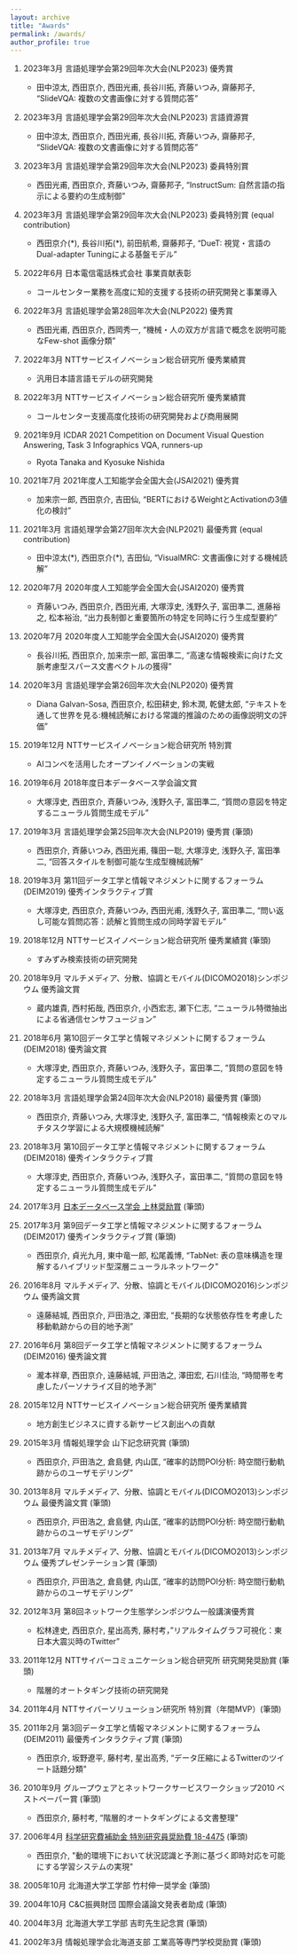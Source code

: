 ```yaml
---
layout: archive
title: "Awards"
permalink: /awards/
author_profile: true
---
```


1. 2023年3月 言語処理学会第29回年次大会(NLP2023) 優秀賞
    * 田中涼太, 西田京介, 西田光甫, 長谷川拓, 斉藤いつみ, 齋藤邦子, “SlideVQA: 複数の文書画像に対する質問応答”

1. 2023年3月 言語処理学会第29回年次大会(NLP2023) 言語資源賞
    * 田中涼太, 西田京介, 西田光甫, 長谷川拓, 斉藤いつみ, 齋藤邦子, “SlideVQA: 複数の文書画像に対する質問応答”

1. 2023年3月 言語処理学会第29回年次大会(NLP2023) 委員特別賞
    * 西田光甫, 西田京介, 斉藤いつみ, 齋藤邦子, “InstructSum: 自然言語の指示による要約の生成制御”
    
1. 2023年3月 言語処理学会第29回年次大会(NLP2023) 委員特別賞 (equal contribution)
    * 西田京介(\*), 長谷川拓(\*), 前田航希, 齋藤邦子, “DueT: 視覚・言語のDual-adapter Tuningによる基盤モデル”

1. 2022年6月 日本電信電話株式会社 事業貢献表彰 
    * コールセンター業務を高度に知的支援する技術の研究開発と事業導入

1. 2022年3月 言語処理学会第28回年次大会(NLP2022) 優秀賞
    * 西田光甫, 西田京介, 西岡秀一, “機械・人の双方が言語で概念を説明可能なFew-shot 画像分類”
 
1. 2022年3月 NTTサービスイノベーション総合研究所 優秀業績賞 
    * 汎用日本語言語モデルの研究開発
    
1. 2022年3月 NTTサービスイノベーション総合研究所 優秀業績賞 
    * コールセンター支援高度化技術の研究開発および商用展開
    
1. 2021年9月 ICDAR 2021 Competition on Document Visual Question Answering, Task 3 Infographics VQA,  runners-up
    * Ryota Tanaka and Kyosuke Nishida

1. 2021年7月 2021年度人工知能学会全国大会(JSAI2021) 優秀賞
    * 加来宗一郎, 西田京介, 吉田仙, “BERTにおけるWeightとActivationの3値化の検討”

1. 2021年3月 言語処理学会第27回年次大会(NLP2021) 最優秀賞 (equal contribution)
    * 田中涼太(\*), 西田京介(\*), 吉田仙, “VisualMRC: 文書画像に対する機械読解”

1. 2020年7月 2020年度人工知能学会全国大会(JSAI2020) 優秀賞
    * 斉藤いつみ, 西田京介, 西田光甫, 大塚淳史, 浅野久子, 富田準二, 進藤裕之, 松本裕治, “出力長制御と重要箇所の特定を同時に行う生成型要約”
    
1. 2020年7月 2020年度人工知能学会全国大会(JSAI2020) 優秀賞
    * 長谷川拓, 西田京介, 加来宗一郎, 富田準二, “高速な情報検索に向けた文脈考慮型スパース文書ベクトルの獲得”

1. 2020年3月 言語処理学会第26回年次大会(NLP2020) 優秀賞
    * Diana Galvan-Sosa, 西田京介, 松田耕史, 鈴木潤, 乾健太郎, “テキストを通して世界を見る:機械読解における常識的推論のための画像説明文の評価”

1. 2019年12月 NTTサービスイノベーション総合研究所 特別賞 
    * AIコンペを活用したオープンイノベーションの実戦

1. 2019年6月 2018年度日本データベース学会論文賞 
    * 大塚淳史, 西田京介, 斉藤いつみ, 浅野久子, 富田準二, “質問の意図を特定するニューラル質問生成モデル”

1. 2019年3月 言語処理学会第25回年次大会(NLP2019) 優秀賞 (筆頭) 
    * 西田京介, 斉藤いつみ, 西田光甫, 篠田一聡, 大塚淳史, 浅野久子, 富田準二, “回答スタイルを制御可能な生成型機械読解”

1. 2019年3月 第11回データ工学と情報マネジメントに関するフォーラム(DEIM2019) 優秀インタラクティブ賞 
    * 大塚淳史, 西田京介, 斉藤いつみ, 西田光甫, 浅野久子, 富田準二, “問い返し可能な質問応答：読解と質問生成の同時学習モデル”

1. 2018年12月 NTTサービスイノベーション総合研究所 優秀業績賞 (筆頭) 
    * すみずみ検索技術の研究開発

1. 2018年9月 マルチメディア、分散、協調とモバイル(DICOMO2018)シンポジウム 優秀論文賞 
    * 蔵内雄貴, 西村拓哉, 西田京介, 小西宏志, 瀬下仁志, “ニューラル特徴抽出による省通信センサフュージョン”

1. 2018年6月 第10回データ工学と情報マネジメントに関するフォーラム(DEIM2018) 優秀論文賞 
    * 大塚淳史, 西田京介, 斉藤いつみ, 浅野久子，富田準二, ”質問の意図を特定するニューラル質問生成モデル”
    
1. 2018年3月 言語処理学会第24回年次大会(NLP2018) 最優秀賞 (筆頭) 
    * 西田京介, 斉藤いつみ, 大塚淳史, 浅野久子, 富田準二, “情報検索とのマルチタスク学習による大規模機械読解”

1. 2018年3月 第10回データ工学と情報マネジメントに関するフォーラム(DEIM2018) 優秀インタラクティブ賞 
    * 大塚淳史, 西田京介, 斉藤いつみ, 浅野久子，富田準二, ”質問の意図を特定するニューラル質問生成モデル”
    
1. 2017年3月 [日本データベース学会 上林奨励賞](https://dbsj.org/overview/award/) (筆頭) 

1. 2017年3月 第9回データ工学と情報マネジメントに関するフォーラム(DEIM2017) 優秀インタラクティブ賞 (筆頭) 
    * 西田京介, 貞光九月, 東中竜一郎, 松尾義博, “TabNet: 表の意味構造を理解するハイブリッド型深層ニューラルネットワーク"
    
1. 2016年8月 マルチメディア、分散、協調とモバイル(DICOMO2016)シンポジウム 優秀論文賞 
    * 遠藤結城, 西田京介, 戸田浩之, 澤田宏, “長期的な状態依存性を考慮した移動軌跡からの目的地予測”
    
1. 2016年6月 第8回データ工学と情報マネジメントに関するフォーラム(DEIM2016) 優秀論文賞 
    * 瀧本祥章, 西田京介, 遠藤結城, 戸田浩之, 澤田宏, 石川佳治, “時間帯を考慮したパーソナライズ目的地予測”
    
1. 2015年12月 NTTサービスイノベーション総合研究所 優秀業績賞 
    * 地方創生ビジネスに資する新サービス創出への貢献

1. 2015年3月 情報処理学会 山下記念研究賞 (筆頭) 
    * 西田京介, 戸田浩之, 倉島健, 内山匡, “確率的訪問POI分析: 時空間行動軌跡からのユーザモデリング”
    
1. 2013年8月 マルチメディア、分散、協調とモバイル(DICOMO2013)シンポジウム 最優秀論文賞 (筆頭) 
    * 西田京介, 戸田浩之, 倉島健, 内山匡, “確率的訪問POI分析: 時空間行動軌跡からのユーザモデリング”
    
1. 2013年7月 マルチメディア、分散、協調とモバイル(DICOMO2013)シンポジウム 優秀プレゼンテーション賞 (筆頭) 
    * 西田京介, 戸田浩之, 倉島健, 内山匡, “確率的訪問POI分析: 時空間行動軌跡からのユーザモデリング”
    
1. 2012年3月 第8回ネットワーク生態学シンポジウム一般講演優秀賞 
    * 松林達史, 西田京介, 星出高秀, 藤村考，”リアルタイムグラフ可視化：東日本大震災時のTwitter”
    
1. 2011年12月 NTTサイバーコミュニケーション総合研究所 研究開発奨励賞 (筆頭) 
    * 階層的オートタギング技術の研究開発

1. 2011年4月 NTTサイバーソリューション研究所 特別賞（年間MVP）(筆頭) 

1. 2011年2月 第3回データ工学と情報マネジメントに関するフォーラム(DEIM2011) 最優秀インタラクティブ賞 (筆頭) 
    * 西田京介, 坂野遼平, 藤村考, 星出高秀, “データ圧縮によるTwitterのツイート話題分類"
    
1. 2010年9月 グループウェアとネットワークサービスワークショップ2010 ベストペーパー賞 (筆頭) 
    * 西田京介, 藤村考, “階層的オートタギングによる文書整理"
    
1. 2006年4月 [科学研究費補助金 特別研究員奨励費 18-4475](https://kaken.nii.ac.jp/grant/KAKENHI-PROJECT-06J04475/) (筆頭) 
    * 西田京介, "動的環境下において状況認識と予測に基づく即時対応を可能にする学習システムの実現"

1. 2005年10月 北海道大学工学部 竹村伸一奨学金 (筆頭) 

1. 2004年10月 C&C振興財団 国際会議論文発表者助成 (筆頭) 

1. 2004年3月 北海道大学工学部 吉町先生記念賞 (筆頭) 

1. 2002年3月 情報処理学会北海道支部 工業高等専門学校奨励賞 (筆頭) 

